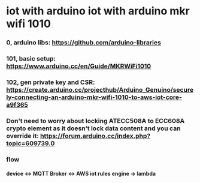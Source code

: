 # iot with arduino iot with arduino mkr wifi 1010

### 0, arduino libs: https://github.com/arduino-libraries
### 101, basic setup: https://www.arduino.cc/en/Guide/MKRWiFi1010
### 102, gen private key and CSR: https://create.arduino.cc/projecthub/Arduino_Genuino/securely-connecting-an-arduino-mkr-wifi-1010-to-aws-iot-core-a9f365 
### Don't need to worry about locking ATECC508A to ECC608A crypto element as it doesn't lock data content and you can override it: https://forum.arduino.cc/index.php?topic=609739.0

### flow
#### device <-> MQTT Broker <-> AWS iot rules engine -> lambda 
